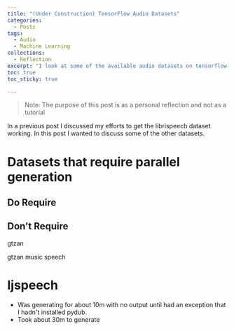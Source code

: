 ```yaml
---
title: "(Under Construction) TensorFlow Audio Datasets"
categories:
  - Posts
tags:
  - Audio
  - Machine Learning
collections:
  - Reflection
excerpt: "I look at some of the available audio datasets on tensorflow datasets"
toc: true
toc_sticky: true

---
```

> Note: The purpose of this post is as a personal reflection and not as a tutorial

In a previous post I discussed my efforts to get the librispeech dataset working. In this post I wanted to discuss some of the other datasets.

# Datasets that require parallel generation
## Do Require
## Don't Require
gtzan

gtzan music speech

# ljspeech
* Was generating for about 10m with no output until had an exception that I hadn't installed pydub.
* Took about 30m to generate
